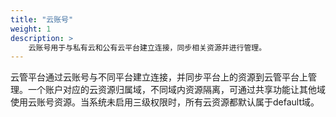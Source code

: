 ```yaml
---
title: "云账号"
weight: 1
description: >
    云账号用于与私有云和公有云平台建立连接，同步相关资源并进行管理。
---
```


云管平台通过云账号与不同平台建立连接，并同步平台上的资源到云管平台上管理。一个账户对应的云资源归属域，不同域内资源隔离，可通过共享功能让其他域使用云账号资源。当系统未启用三级权限时，所有云资源都默认属于default域。


